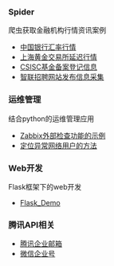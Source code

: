 ### Spider

爬虫获取金融机构行情资讯案例
- [中国银行汇率行情](https://github.com/QingYu2017/Python/blob/master/getRate.py)
- [上海黄金交易所延迟行情](https://github.com/QingYu2017/Python/blob/master/%E4%B8%8A%E6%B5%B7%E9%BB%84%E9%87%91%E4%BA%A4%E6%98%93%E6%89%80%E5%BB%B6%E6%97%B6%E8%A1%8C%E6%83%85.md)
- [CSISC基金备案登记信息](https://github.com/QingYu2017/Python/blob/master/getCSISC.py)
- [智联招聘网站发布信息采集](https://github.com/QingYu2017/Python/blob/master/%E6%99%BA%E8%81%94%E6%8B%9B%E8%81%98%E5%9C%A8%E7%BA%BF%E7%AE%80%E5%8E%86%E7%9A%84%E6%8A%93%E5%8F%96%E7%A4%BA%E4%BE%8B.md)

### 运维管理
结合python的运维管理应用
- [Zabbix外部检查功能的示例](https://github.com/QingYu2017/Python/blob/master/Zabbix%E5%A4%96%E9%83%A8%E6%A3%80%E6%9F%A5%E5%8A%9F%E8%83%BD%E7%9A%84%E7%A4%BA%E4%BE%8B.md)
- [定位异常网络用户的方法](https://github.com/QingYu2017/Python/blob/master/%E5%AE%9A%E4%BD%8D%E5%BC%82%E5%B8%B8%E7%BD%91%E7%BB%9C%E7%94%A8%E6%88%B7%E7%9A%84%E6%96%B9%E6%B3%95.md)

### Web开发
Flask框架下的web开发
- [Flask_Demo](https://github.com/QingYu2017/Python/blob/master/Flask_Demo.md)

### 腾讯API相关
- [腾讯企业邮箱](https://github.com/QingYu2017/Tencent-Manager/blob/master/cls_qqMail.py)
- [微信企业号](https://github.com/QingYu2017/Tencent-Manager/blob/master/cls_Weichat.py)

